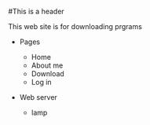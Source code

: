 #This is a header

This web site is for downloading prgrams 


* Pages
  * Home
  * About me 
  * Download 
  * Log in 

* Web server
  * lamp